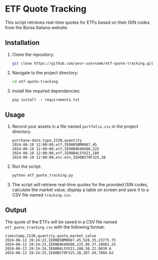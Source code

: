 # ETF Quote Tracking

This script retrieves real-time quotes for ETFs based on their ISIN codes from the Borsa Italiana website.

## Installation

1. Clone the repository:
   ```bash
   git clone https://github.com/your-username/etf-quote-tracking.git
   ```
2. Navigate to the project directory:
   ```bash
   cd etf-quote-tracking
   ```
3. Install the required dependencies:
   ```bash
   pip install -r requirements.txt
   ```

## Usage

1. Record your assets in a file named `portfolio.csv` in the project directory.

   ```csv
   purchase-date,type,ISIN,quantity
   2024-06-10 12:00:00,etf,IE00B5BMR087,45
   2024-06-10 12:00:00,etf,IE00B4K48X80,225
   2024-06-10 12:00:00,etf,IE00B4L5YX21,180
   2024-06-10 12:00:00,etc-etn,IE00B579F325,38
   ```
2. Run the script:
   ```bash
   python etf_quote_tracking.py
   ```
3. The script will retrieve real-time quotes for the provided ISIN codes, calculate the market value, display a table on screen and save it to a CSV file named `tracking.csv`.

## Output

The quote of the ETFs will be saved in a CSV file named `etf_quote_tracking.csv` with the following format:

```csv
timestamp,ISIN,quantity,quote,market_value
2024-06-12 19:24:22,IE00B5BMR087,45,528.35,23775.75
2024-06-12 19:24:23,IE00B4K48X80,225,80.37,18083.25
2024-06-12 19:24:24,IE00B4L5YX21,180,50.22,9039.6
2024-06-12 19:24:25,IE00B579F325,38,207.49,7884.62
```
